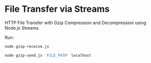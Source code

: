 # File Transfer via Streams
HTTP File Transfer with Gzip Compression and Decompression using Node.js Streams.

Run:
```bash
node gzip-receive.js
```

```bash
node gzip-send.js 'FILE_PATH' localhost
```
